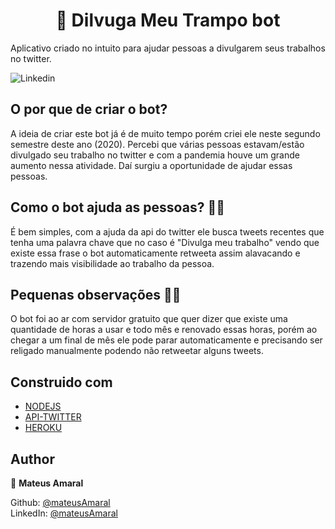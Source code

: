 <h1 align="center"> 📢 Dilvuga Meu Trampo bot   </h1>

Aplicativo criado no intuito para ajudar pessoas a divulgarem seus trabalhos no twitter.

<p>
  <img alt="Linkedin" src="https://img.shields.io/github/followers/mateusamarall?style=social" />
</p>

## O por que de criar o bot?


<p>A ideia de criar este bot já é de muito tempo porém criei ele neste segundo semestre deste ano (2020). Percebi que várias pessoas estavam/estão divulgado seu trabalho
no twitter e com a pandemia houve um grande aumento nessa atividade. Daí surgiu a oportunidade de ajudar essas pessoas.
</p>

## Como o bot  ajuda as pessoas? 💁‍♂️

<p> É bem simples, com a ajuda da api do twitter ele busca tweets recentes que tenha uma palavra chave que no caso é "Divulga meu trabalho" vendo que existe essa
frase o bot automaticamente retweeta assim  alavacando e trazendo mais visibilidade ao trabalho da pessoa.</p>


## Pequenas observações 🕵️‍♂️
<p>O bot foi ao ar com servidor gratuito que quer dizer que existe uma quantidade de horas a usar e todo mês e renovado essas horas, porém ao chegar a um final de mês ele pode parar automaticamente
e precisando ser religado manualmente podendo não retweetar alguns tweets.
</p>

## Construido com

- [NODEJS](https://nodejs.org/en/)
- [API-TWITTER](https://developer.twitter.com/en/docs)
- [HEROKU](https://www.heroku.com/)




## Author

👤 **Mateus Amaral**

Github: [@mateusAmaral](https://github.com/mateusamarall) <br/>
LinkedIn: [@mateusAmaral](https://www.linkedin.com/in/mateus-passos-amaral/)
